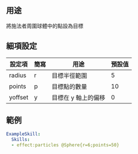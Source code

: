 ## 用途
將施法者周圍球體中的點設為目標


## 細項設定
| 設定項 | 簡寫   | 用途  | 預設值 |
|-----------|-----------|----------------------------------------------------------------------|---------|
| radius| r | 目標半徑範圍   | 5   |
| points| p | 目標點的數量 | 10  |
| yoffset   | y | 目標在 y 軸上的偏移 | 0   |

## 範例
```yaml
ExampleSkill:
  Skills:
  - effect:particles @Sphere{r=6;points=50}
```